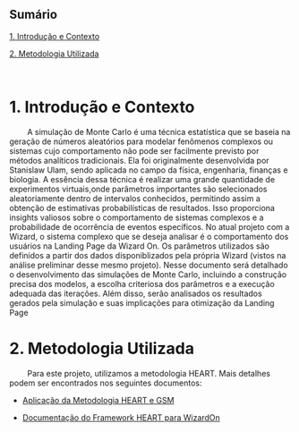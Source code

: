 ## Sumário

[1. Introdução e Contexto](#c1)

[2. Metodologia Utilizada](#c2)

<br>


# <a name="c1"></a>1. Introdução e Contexto

&emsp;&emsp; A simulação de Monte Carlo é uma técnica estatística que se baseia na geração de números aleatórios para modelar fenômenos complexos ou sistemas cujo comportamento não pode ser facilmente previsto por
métodos analíticos tradicionais. Ela foi originalmente desenvolvida por Stanislaw Ulam, sendo aplicada no campo da física, engenharia, finanças e biologia. A essência dessa técnica é realizar uma grande quantidade de experimentos virtuais,onde parâmetros importantes são selecionados aleatoriamente dentro de intervalos conhecidos, permitindo assim a obtenção de estimativas probabilísticas de resultados. Isso proporciona insights valiosos sobre o comportamento de sistemas complexos e a probabilidade de ocorrência de eventos específicos. No atual projeto com a Wizard, o sistema complexo que se deseja analisar é o comportamento dos 
usuários na Landing Page da Wizard On. Os parâmetros utilizados são definidos a partir dos dados disponiblizados pela própria Wizard (vistos na análise preliminar desse mesmo projeto). Nesse documento será detalhado o desenvolvimento das simulações de Monte Carlo, incluindo a construção precisa dos modelos, a escolha criteriosa dos parâmetros e a execução adequada das iterações. Além disso, serão analisados os resultados gerados pela simulação e suas implicações para otimização da Landing Page  


# <a name="c2"></a>2. Metodologia Utilizada

&emsp;&emsp; Para este projeto, utilizamos a metodologia HEART. Mais detalhes podem ser encontrados nos seguintes documentos:

- [Aplicação da Metodologia HEART e GSM](https://github.com/Inteli-College/2024-1B-T04-SI10-G02/blob/develop/document/Sprint%2001/Grupo%202%20-%20HEART%20%2B%20GSM.pdf)

- [Documentação do Framework HEART para WizardOn](https://github.com/Inteli-College/2024-1B-T04-SI10-G02/blob/develop/document/Sprint%2001/HEART.md)

